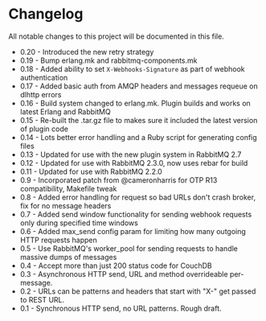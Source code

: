 # Changelog

All notable changes to this project will be documented in this file.

* 0.20 - Introduced the new retry strategy
* 0.19 - Bump erlang.mk and rabbitmq-components.mk
* 0.18 - Added ability to set `X-Webhooks-Signature` as part of webhook authentication
* 0.17 - Added basic auth from AMQP headers and messages requeue on dlhttp errors
* 0.16 - Build system changed to erlang.mk. Plugin builds and works on latest Erlang and RabbitMQ
* 0.15 - Re-built the .tar.gz file to makes sure it included the latest version of plugin code
* 0.14 - Lots better error handling and a Ruby script for generating config files
* 0.13 - Updated for use with the new plugin system in RabbitMQ 2.7
* 0.12 - Updated for use with RabbitMQ 2.3.0, now uses rebar for build
* 0.11 - Updated for use with RabbitMQ 2.2.0
* 0.9 - Incorporated patch from @cameronharris for OTP R13 compatibility, Makefile tweak
* 0.8 - Added error handling for request so bad URLs don't crash broker, fix for no message headers
* 0.7 - Added send window functionality for sending webhook requests only during specified time windows
* 0.6 - Added max_send config param for limiting how many outgoing HTTP requests happen
* 0.5 - Use RabbitMQ's worker_pool for sending requests to handle massive dumps of messages
* 0.4 - Accept more than just 200 status code for CouchDB
* 0.3 - Asynchronous HTTP send, URL and method overrideable per-message.
* 0.2 - URLs can be patterns and headers that start with "X-" get passed to REST URL.
* 0.1 - Synchronous HTTP send, no URL patterns. Rough draft.
